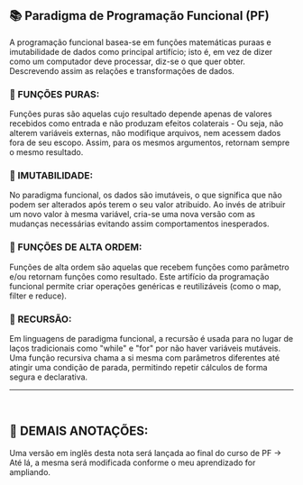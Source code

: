 <h2> 📚 Paradigma de Programação Funcional (PF) </h2>

<p>
A programação funcional basea-se em funções matemáticas puraas e imutabilidade de dados como principal artifício; isto é, em vez de dizer como um computador deve processar, diz-se o que quer obter. Descrevendo assim as relações e transformações de dados.
</p>


<h3>🔺 FUNÇÕES PURAS:</h3>
<p>
Funções puras são aquelas cujo resultado depende apenas de valores recebidos como entrada e não produzam efeitos colaterais - Ou seja, não alterem variáveis externas, não modifique arquivos, nem acessem dados fora de seu escopo. Assim, para os mesmos argumentos, retornam sempre o mesmo resultado.
</p>

<h3>🔺 IMUTABILIDADE:</h3>
<p>
No paradigma funcional, os dados são imutáveis, o que significa que não podem ser alterados após terem o seu valor atribuido. Ao invés de atribuir um novo valor à mesma variável, cria-se uma nova versão com as mudanças necessárias evitando assim comportamentos inesperados.
</p>

<h3>🔺 FUNÇÕES DE ALTA ORDEM:</h3>
<p>
Funções de alta ordem são aquelas que recebem funções como parâmetro e/ou retornam funções como resultado. Este artifício da programação funcional permite criar operações genéricas e reutilizáveis (como o map, filter e reduce).
</p>

<h3> 🔺 RECURSÃO:</h3>
<p>
Em linguagens de paradigma funcional, a recursão é usada para no lugar de laços tradicionais como "while" e "for" por não haver variáveis mutáveis. Uma função recursiva chama a si mesma com parâmetros diferentes até atingir uma condição de parada, permitindo repetir cálculos de forma segura e declarativa.
</p>

------------
<br>

<h2> 🧮 DEMAIS ANOTAÇÕES:</h2>

Uma versão em inglẽs desta nota será lançada ao final do curso de PF -> Até lá, a mesma será modificada conforme o meu aprendizado for ampliando.

